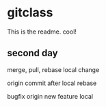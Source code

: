 # gitclass

This is the readme. cool!

## second day

merge, pull, rebase
local change

origin commit after local rebase

bugfix origin
new feature local

